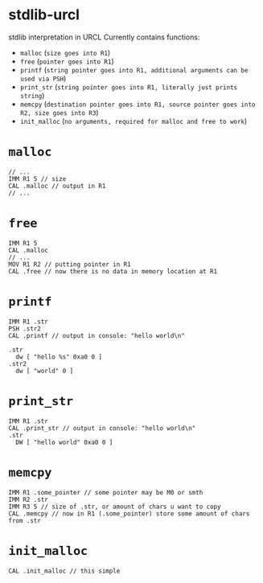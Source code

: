 # stdlib-urcl
stdlib interpretation in URCL
Currently contains functions:
- `malloc` (`size goes into R1`)
- `free` (`pointer goes into R1`)
- `printf` (`string pointer goes into R1, additional arguments can be used via PSH`)
- `print_str` (`string pointer goes into R1, literally just prints string`)
- `memcpy` (`destination pointer goes into R1, source pointer goes into R2, size goes into R3`)
- `init_malloc` (`no arguments, required for malloc and free to work`)

# `malloc`
```
// ...
IMM R1 5 // size
CAL .malloc // output in R1
// ...
```
# `free`
```
IMM R1 5
CAL .malloc
// ...
MOV R1 R2 // putting pointer in R1
CAL .free // now there is no data in memory location at R1
```
# `printf`
```
IMM R1 .str
PSH .str2
CAL .printf // output in console: "hello world\n"

.str
  dw [ "hello %s" 0xa0 0 ]
.str2
  dw [ "world" 0 ]
```
# `print_str`
```
IMM R1 .str
CAL .print_str // output in console: "hello world\n"
.str
  DW [ "hello world" 0xa0 0 ]
```
# `memcpy`
```
IMM R1 .some_pointer // some pointer may be M0 or smth
IMM R2 .str
IMM R3 5 // size of .str, or amount of chars u want to copy
CAL .memcpy // now in R1 (.some_pointer) store some amount of chars from .str
```
# `init_malloc`
```
CAL .init_malloc // this simple
```
